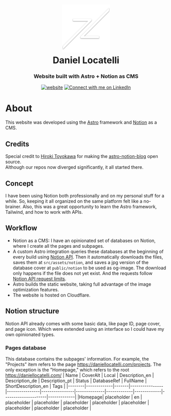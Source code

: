 <h1 align="center">
  <img src="https://github.com/daniel-locatelli/daniellocatelli/blob/main/public/android-chrome-512x512.png" width="150px"/><br/>
  Daniel Locatelli
</h1>
<h3 align="center">
    Website built with Astro + Notion as CMS
</h3>

<p align="center"><a href="https://daniellocatelli.com"><img src="https://img.shields.io/badge/https://-daniellocatelli.com-white" alt="website"></a> <a href="https://www.linkedin.com/in/daniel-locatelli/"><img src="https://img.shields.io/badge/Connect-Daniel%20Locatelli-blue?logo=linkedin" alt="Connect with me on LinkedIn"></a></p>
<p align="center"></p>

# About
This website was developed using the [Astro](https://astro.build/) framework and [Notion](https://www.notion.so/) as a CMS.

## Credits
Special credit to [Hiroki Toyokawa](https://github.com/otoyo) for making the [astro-notion-blog](https://github.com/otoyo/astro-notion-blog) open source. <br/> Although our repos now diverged significantly, it all started there.

## Concept
I have been using Notion both professionally and on my personal stuff for a while. So, keeping it all organized on the same platform felt like a no-brainer. Also, this was a great opportunity to learn the Astro framework, Tailwind, and how to work with APIs.

## Workflow
- Notion as a CMS: I have an opinionated set of databases on Notion, where I create all the pages and subpages.
- A custom Astro integration queries these databases at the beginning of every build using [Notion API](https://developers.notion.com/). Then it automatically downloads the files, saves them at `src/assets/notion`, and saves a jpg version of the database cover at `public/notion` to be used as og-image. The download only happens if the file does not yet exist. And the requests follow [Notion API request limits](https://developers.notion.com/reference/request-limits).
- Astro builds the static website, taking full advantage of the image optimization features.
- The website is hosted on Cloudflare.

## Notion structure
Notion API already comes with some basic data, like page ID, page cover, and page icon. Which were extended using an interface so I could have my own opinionated types.
### Pages database
This database contains the subpages' information. For example, the "Projects" item refers to the page https://daniellocatelli.com/projects. The only exception is the "Homepage," which refers to the root https://daniellocatelli.com/
|  Name  |   CoverAlt  | Local | Description_en | Description_de | Description_pt |    Status    | DatabaseRef |  FullName   | ShortDescription_en |    Tags     |
|--------|-------------|-------|----------------|----------------|----------------|--------------|-------------|-------------|---------------------|-------------|
|Homepage| placeholder |  en   |  placeholder   |   placeholder  |  placeholder   | placeholder  | placeholder | placeholder |     placeholder     | placeholder |

<!--
## Notion as CMS
### Database structure
![Pages database](https://github.com/daniel-locatelli/daniellocatelli/assets/15069239/356f4c18-b62b-4616-a1f9-b06a8d9df5e1)
### Notion API

## Astro
### Astro Integration
### Astro Structure

## Homepage custom JavaScript

## Cloudflare
### Settings
### Connecting to Notion API
-->
